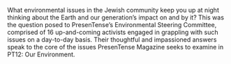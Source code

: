 What environmental issues in the Jewish community keep you up at night thinking about the Earth and our generation’s impact on and by it? This was the question posed to PresenTense’s Environmental Steering Committee, comprised of 16 up-and-coming activists engaged in grappling with such issues on a day-to-day basis. Their thoughtful and impassioned answers speak to the core of the issues PresenTense Magazine seeks to examine in PT12: Our Environment.

